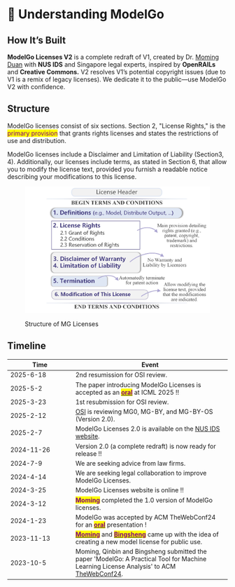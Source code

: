 # 📖 Understanding ModelGo

## **How It’s Built**

**ModelGo Licenses V2** is a complete redraft of V1, created by Dr. [Moming Duan](https://scholar.google.com/citations?user=vEWocfwAAAAJ) with **NUS IDS** and Singapore legal experts, inspired by **OpenRAILs** and **Creative Commons.** V2 resolves V1’s potential copyright issues (due to V1 is a remix of legacy licenses). We dedicate it to the public—use ModelGo V2 with confidence.

## Structure

ModelGo licenses consist of six sections. Section 2, "License Rights," is the <mark style="color:purple;">primary provision</mark> that grants rights licenses and states the restrictions of use and distribution.&#x20;

ModelGo licenses include a Disclaimer and Limitation of Liability (Section3, 4). Additionally, our licenses include terms, as stated in Section 6, that allow you to modify the license text, provided you furnish a readable notice describing your modifications to this license.&#x20;

<figure><img src="../.gitbook/assets/structure.jpg" alt=""><figcaption><p>Structure of MG Licenses</p></figcaption></figure>

## Timeline

<table><thead><tr><th width="135">Time</th><th>Event</th></tr></thead><tbody><tr><td>2025-6-18</td><td>2nd resumission for OSI review.</td></tr><tr><td>2025-5-2</td><td>The paper introducing ModelGo Licenses is accepted as an <a href="https://icml.cc/virtual/2025/oral/40181"><mark style="color:purple;"><strong>oral</strong></mark></a> at ICML 2025 !!</td></tr><tr><td>2025-3-23</td><td>1st resubmission for OSI review.</td></tr><tr><td>2025-2-12</td><td><a href="https://opensource.org/">OSI</a> is reviewing MG0, MG-BY, and MG-BY-OS (Version 2.0).</td></tr><tr><td>2025-2-7</td><td>ModelGo Licenses 2.0 is available on the <a href="https://ids.nus.edu.sg/modelgo.html">NUS IDS website</a>.</td></tr><tr><td>2024-11-26</td><td>Version 2.0 (a complete redraft) is now ready for release !!</td></tr><tr><td>2024-7-9</td><td>We are seeking advice from law firms.</td></tr><tr><td>2024-4-14</td><td>We are seeking legal collaboration to improve ModelGo Licenses.</td></tr><tr><td>2024-3-25</td><td>ModelGo Licenses website is online !!</td></tr><tr><td>2024-3-12</td><td><mark style="color:purple;"><strong>Moming</strong></mark> completed the 1.0 version of ModelGo licenses.</td></tr><tr><td>2024-1-23</td><td>ModelGo was accepted by ACM TheWebConf24 for an <a href="https://dl.acm.org/doi/abs/10.1145/3589334.3645520"><mark style="color:purple;"><strong>oral</strong></mark></a> presentation !</td></tr><tr><td>2023-11-13</td><td><a href="https://scholar.google.com/citations?user=vEWocfwAAAAJ"><mark style="color:purple;"><strong>Moming</strong></mark></a> and <a href="https://scholar.google.com/citations?user=RogYLKYAAAAJ"><mark style="color:purple;"><strong>Bingsheng</strong></mark></a> came up with the idea of creating a new model license for public use.</td></tr><tr><td>2023-10-5</td><td>Moming, Qinbin and Bingsheng submitted the paper 'ModelGo: A Practical Tool for Machine Learning License Analysis' to ACM <a href="https://www2024.thewebconf.org">TheWebConf24</a>.</td></tr></tbody></table>

